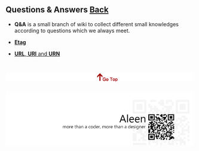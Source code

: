 ## Questions & Answers	[Back](./../Readme.md)

- **Q&A** is a small branch of wiki to collect different small knowledges according to questions which we always meet.

- [**Etag**](./etag.md)
- [**URL**, **URI** and **URN**](./url_uri.md)

<a href="#" style="left:200px;"><img src="./../pic/gotop.png"></a>
=====
<a href="http://aleen42.github.io/" target="_blank" ><img src="./../pic/tail.gif"></a>

